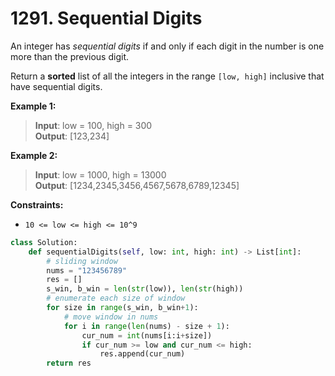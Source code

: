 # 1291. Sequential Digits


An integer has *sequential digits* if and only if each digit in the number is one more than the previous digit.

Return a **sorted** list of all the integers in the range `[low, high]` inclusive that have sequential digits.

 

**Example 1:**

>**Input**: low = 100, high = 300  
**Output**: [123,234]  


**Example 2:**

>**Input**: low = 1000, high = 13000  
**Output**: [1234,2345,3456,4567,5678,6789,12345]  
 

**Constraints:**

* `10 <= low <= high <= 10^9`

```python
class Solution:
    def sequentialDigits(self, low: int, high: int) -> List[int]:
        # sliding window
        nums = "123456789"
        res = []
        s_win, b_win = len(str(low)), len(str(high))
        # enumerate each size of window
        for size in range(s_win, b_win+1):
            # move window in nums
            for i in range(len(nums) - size + 1):
                cur_num = int(nums[i:i+size])
                if cur_num >= low and cur_num <= high:
                    res.append(cur_num)
        return res
```
